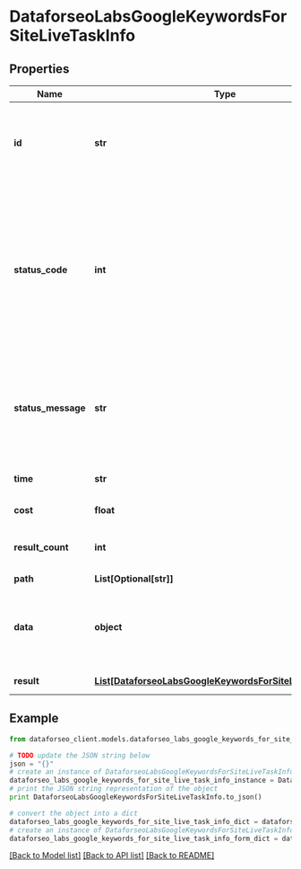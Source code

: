 # DataforseoLabsGoogleKeywordsForSiteLiveTaskInfo


## Properties

Name | Type | Description | Notes
------------ | ------------- | ------------- | -------------
**id** | **str** | task identifier unique task identifier in our system in the UUID format | [optional] 
**status_code** | **int** | status code of the task generated by DataForSEO, can be within the following range: 10000-60000 you can find the full list of the response codes here | [optional] 
**status_message** | **str** | informational message of the task you can find the full list of general informational messages here | [optional] 
**time** | **str** | execution time, seconds | [optional] 
**cost** | **float** | total tasks cost, USD | [optional] 
**result_count** | **int** | number of elements in the result array | [optional] 
**path** | **List[Optional[str]]** | URL path | [optional] 
**data** | **object** | contains the same parameters that you specified in the POST request | [optional] 
**result** | [**List[DataforseoLabsGoogleKeywordsForSiteLiveResultInfo]**](DataforseoLabsGoogleKeywordsForSiteLiveResultInfo.md) | array of results | [optional] 

## Example

```python
from dataforseo_client.models.dataforseo_labs_google_keywords_for_site_live_task_info import DataforseoLabsGoogleKeywordsForSiteLiveTaskInfo

# TODO update the JSON string below
json = "{}"
# create an instance of DataforseoLabsGoogleKeywordsForSiteLiveTaskInfo from a JSON string
dataforseo_labs_google_keywords_for_site_live_task_info_instance = DataforseoLabsGoogleKeywordsForSiteLiveTaskInfo.from_json(json)
# print the JSON string representation of the object
print DataforseoLabsGoogleKeywordsForSiteLiveTaskInfo.to_json()

# convert the object into a dict
dataforseo_labs_google_keywords_for_site_live_task_info_dict = dataforseo_labs_google_keywords_for_site_live_task_info_instance.to_dict()
# create an instance of DataforseoLabsGoogleKeywordsForSiteLiveTaskInfo from a dict
dataforseo_labs_google_keywords_for_site_live_task_info_form_dict = dataforseo_labs_google_keywords_for_site_live_task_info.from_dict(dataforseo_labs_google_keywords_for_site_live_task_info_dict)
```
[[Back to Model list]](../README.md#documentation-for-models) [[Back to API list]](../README.md#documentation-for-api-endpoints) [[Back to README]](../README.md)


